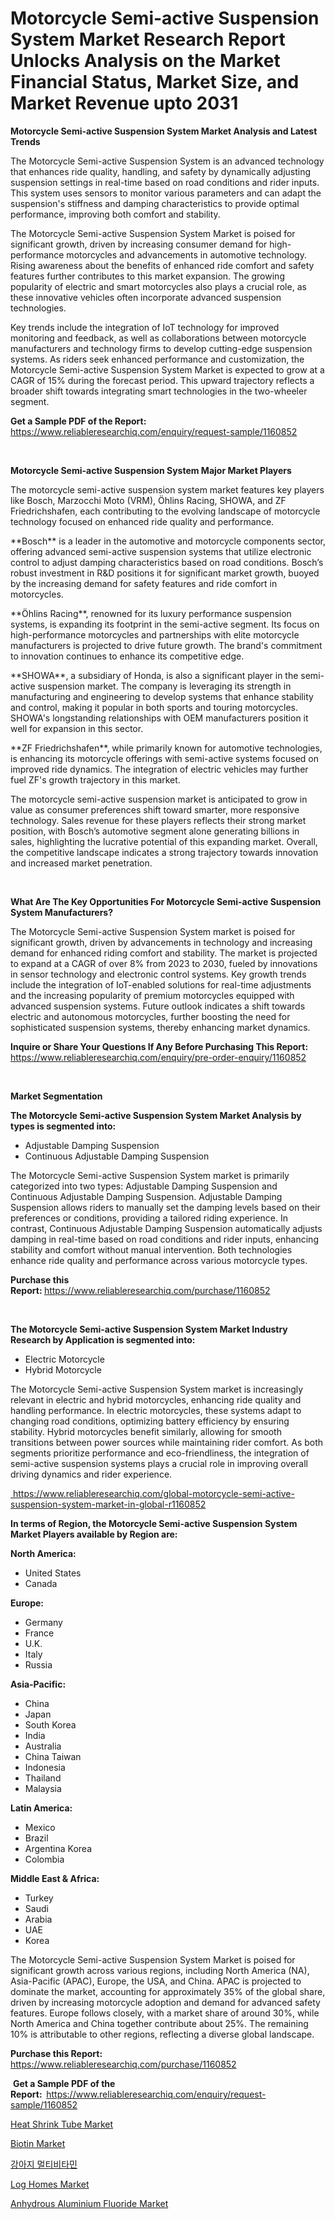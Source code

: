 <p><h1>Motorcycle Semi-active Suspension System Market Research Report Unlocks Analysis on the Market Financial Status, Market Size, and Market Revenue upto 2031</h1></p><p><strong>Motorcycle Semi-active Suspension System Market Analysis and Latest Trends</strong></p>
<p><p>The Motorcycle Semi-active Suspension System is an advanced technology that enhances ride quality, handling, and safety by dynamically adjusting suspension settings in real-time based on road conditions and rider inputs. This system uses sensors to monitor various parameters and can adapt the suspension's stiffness and damping characteristics to provide optimal performance, improving both comfort and stability.</p><p>The Motorcycle Semi-active Suspension System Market is poised for significant growth, driven by increasing consumer demand for high-performance motorcycles and advancements in automotive technology. Rising awareness about the benefits of enhanced ride comfort and safety features further contributes to this market expansion. The growing popularity of electric and smart motorcycles also plays a crucial role, as these innovative vehicles often incorporate advanced suspension technologies.</p><p>Key trends include the integration of IoT technology for improved monitoring and feedback, as well as collaborations between motorcycle manufacturers and technology firms to develop cutting-edge suspension systems. As riders seek enhanced performance and customization, the Motorcycle Semi-active Suspension System Market is expected to grow at a CAGR of 15% during the forecast period. This upward trajectory reflects a broader shift towards integrating smart technologies in the two-wheeler segment.</p></p>
<p><strong>Get a Sample PDF of the Report:&nbsp;</strong> <a href="https://www.reliableresearchiq.com/enquiry/request-sample/1160852">https://www.reliableresearchiq.com/enquiry/request-sample/1160852</a></p>
<p>&nbsp;</p>
<p><strong>Motorcycle Semi-active Suspension System Major Market Players</strong></p>
<p><p>The motorcycle semi-active suspension system market features key players like Bosch, Marzocchi Moto (VRM), Öhlins Racing, SHOWA, and ZF Friedrichshafen, each contributing to the evolving landscape of motorcycle technology focused on enhanced ride quality and performance.</p><p>**Bosch** is a leader in the automotive and motorcycle components sector, offering advanced semi-active suspension systems that utilize electronic control to adjust damping characteristics based on road conditions. Bosch’s robust investment in R&D positions it for significant market growth, buoyed by the increasing demand for safety features and ride comfort in motorcycles.</p><p>**Öhlins Racing**, renowned for its luxury performance suspension systems, is expanding its footprint in the semi-active segment. Its focus on high-performance motorcycles and partnerships with elite motorcycle manufacturers is projected to drive future growth. The brand's commitment to innovation continues to enhance its competitive edge.</p><p>**SHOWA**, a subsidiary of Honda, is also a significant player in the semi-active suspension market. The company is leveraging its strength in manufacturing and engineering to develop systems that enhance stability and control, making it popular in both sports and touring motorcycles. SHOWA's longstanding relationships with OEM manufacturers position it well for expansion in this sector.</p><p>**ZF Friedrichshafen**, while primarily known for automotive technologies, is enhancing its motorcycle offerings with semi-active systems focused on improved ride dynamics. The integration of electric vehicles may further fuel ZF's growth trajectory in this market.</p><p>The motorcycle semi-active suspension market is anticipated to grow in value as consumer preferences shift toward smarter, more responsive technology. Sales revenue for these players reflects their strong market position, with Bosch’s automotive segment alone generating billions in sales, highlighting the lucrative potential of this expanding market. Overall, the competitive landscape indicates a strong trajectory towards innovation and increased market penetration.</p></p>
<p>&nbsp;</p>
<p><strong>What Are The Key Opportunities For Motorcycle Semi-active Suspension System Manufacturers?</strong></p>
<p><p>The Motorcycle Semi-active Suspension System market is poised for significant growth, driven by advancements in technology and increasing demand for enhanced riding comfort and stability. The market is projected to expand at a CAGR of over 8% from 2023 to 2030, fueled by innovations in sensor technology and electronic control systems. Key growth trends include the integration of IoT-enabled solutions for real-time adjustments and the increasing popularity of premium motorcycles equipped with advanced suspension systems. Future outlook indicates a shift towards electric and autonomous motorcycles, further boosting the need for sophisticated suspension systems, thereby enhancing market dynamics.</p></p>
<p><strong>Inquire or Share Your Questions If Any Before Purchasing This Report:</strong> <a href="https://www.reliableresearchiq.com/enquiry/pre-order-enquiry/1160852">https://www.reliableresearchiq.com/enquiry/pre-order-enquiry/1160852</a></p>
<p>&nbsp;</p>
<p><strong>Market Segmentation</strong></p>
<p><strong>The Motorcycle Semi-active Suspension System Market Analysis by types is segmented into:</strong></p>
<p><ul><li>Adjustable Damping Suspension</li><li>Continuous Adjustable Damping Suspension</li></ul></p>
<p><p>The Motorcycle Semi-active Suspension System market is primarily categorized into two types: Adjustable Damping Suspension and Continuous Adjustable Damping Suspension. Adjustable Damping Suspension allows riders to manually set the damping levels based on their preferences or conditions, providing a tailored riding experience. In contrast, Continuous Adjustable Damping Suspension automatically adjusts damping in real-time based on road conditions and rider inputs, enhancing stability and comfort without manual intervention. Both technologies enhance ride quality and performance across various motorcycle types.</p></p>
<p><strong>Purchase this Report:&nbsp;</strong><a href="https://www.reliableresearchiq.com/purchase/1160852">https://www.reliableresearchiq.com/purchase/1160852</a></p>
<p>&nbsp;</p>
<p><strong>The Motorcycle Semi-active Suspension System Market Industry Research by Application is segmented into:</strong></p>
<p><ul><li>Electric Motorcycle</li><li>Hybrid Motorcycle</li></ul></p>
<p><p>The Motorcycle Semi-active Suspension System market is increasingly relevant in electric and hybrid motorcycles, enhancing ride quality and handling performance. In electric motorcycles, these systems adapt to changing road conditions, optimizing battery efficiency by ensuring stability. Hybrid motorcycles benefit similarly, allowing for smooth transitions between power sources while maintaining rider comfort. As both segments prioritize performance and eco-friendliness, the integration of semi-active suspension systems plays a crucial role in improving overall driving dynamics and rider experience.</p></p>
<p><a href="https://www.reliableresearchiq.com/global-motorcycle-semi-active-suspension-system-market-in-global-r1160852">&nbsp;https://www.reliableresearchiq.com/global-motorcycle-semi-active-suspension-system-market-in-global-r1160852</a></p>
<p><strong>In terms of Region, the Motorcycle Semi-active Suspension System Market Players available by Region are:</strong></p>
<p>
    <p> <strong> North America: </strong>
        <ul>
            <li>United States</li>
            <li>Canada</li>
        </ul>
        </p> 
    <p> <strong> Europe: </strong>
        <ul>
            <li>Germany</li>
            <li>France</li>
            <li>U.K.</li>
            <li>Italy</li>
            <li>Russia</li>
        </ul>
        </p> 
    <p> <strong> Asia-Pacific: </strong>
        <ul>
            <li>China</li>
            <li>Japan</li>
            <li>South Korea</li>
            <li>India</li>
            <li>Australia</li>
            <li>China Taiwan</li>
            <li>Indonesia</li>
            <li>Thailand</li>
            <li>Malaysia</li>
        </ul>
        </p> 
    <p> <strong> Latin America: </strong>
        <ul>
            <li>Mexico</li>
            <li>Brazil</li>
            <li>Argentina Korea</li>
            <li>Colombia</li>
        </ul>
        </p> 
    <p> <strong> Middle East & Africa: </strong>
        <ul>
            <li>Turkey</li>
            <li>Saudi</li>
            <li>Arabia</li>
            <li>UAE</li>
            <li>Korea</li>
        </ul>
    </p>
    </p>
<p><p>The Motorcycle Semi-active Suspension System Market is poised for significant growth across various regions, including North America (NA), Asia-Pacific (APAC), Europe, the USA, and China. APAC is projected to dominate the market, accounting for approximately 35% of the global share, driven by increasing motorcycle adoption and demand for advanced safety features. Europe follows closely, with a market share of around 30%, while North America and China together contribute about 25%. The remaining 10% is attributable to other regions, reflecting a diverse global landscape.</p></p>
<p><strong>Purchase this Report: </strong><a href="https://www.reliableresearchiq.com/purchase/1160852">https://www.reliableresearchiq.com/purchase/1160852</a></p>
<p>&nbsp;<strong>Get a Sample PDF of the Report:&nbsp;&nbsp;</strong><a href="https://www.reliableresearchiq.com/enquiry/request-sample/1160852">https://www.reliableresearchiq.com/enquiry/request-sample/1160852</a></p>
<p><strong></strong></p>
<p><p><a href="https://issuu.com/reportprime-2/docs/heat-shrink-tube-market-size-2030.p_5746de7863b915">Heat Shrink Tube Market</a></p><p><a href="https://www.linkedin.com/pulse/future-insights-biotin-market-trends-regional-analysis-year-isdef?trackingId=fR9E2l1mTmiM1%2F36kHvelQ%3D%3D">Biotin Market</a></p><p><a href="https://medium.com/@aaronvargas43/%EC%95%A0%EC%99%84%EA%B2%AC-%EC%A2%85%ED%95%A9%EB%B9%84%ED%83%80%EB%AF%BC-%EC%8B%9C%EC%9E%A5-%EA%B8%80%EB%A1%9C%EB%B2%8C-%EB%B0%8F-%EC%A7%80%EC%97%AD-%EB%B6%84%EC%84%9D-2024-2031-91b4fb84a3af">강아지 멀티비타민</a></p><p><a href="https://www.linkedin.com/pulse/strategic-market-insights-global-log-homes-2024--itd9f?trackingId=GdEqlKI7R%2Byo0KWQ34GDJQ%3D%3D">Log Homes Market</a></p><p><a href="https://issuu.com/reportprime-2/docs/anhydrous-aluminium-fluoride-market_cb273c81e0828d">Anhydrous Aluminium Fluoride Market</a></p></p>